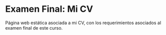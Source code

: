# Examen Final: Mi CV
Página web estática asociada a mi CV, con los requerimientos asociados al examen final de este curso.
